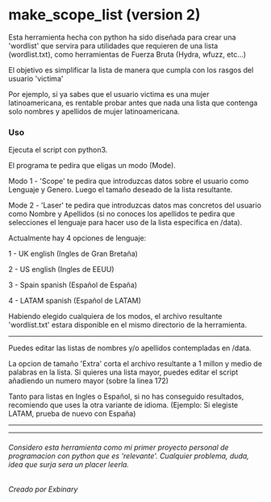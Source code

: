 # make_scope_list (version 2)
Esta herramienta hecha con python ha sido diseñada para crear una 'wordlist' que servira para utilidades que requieren de una lista (wordlist.txt), como herramientas de Fuerza Bruta (Hydra, wfuzz, etc...)

El objetivo es simplificar la lista de manera que cumpla con los rasgos del usuario 'victima' 

Por ejemplo, si ya sabes que el usuario victima es una mujer latinoamericana, es rentable probar antes que nada una lista que contenga solo nombres y apellidos de mujer latinoamericana.

### Uso
Ejecuta el script con python3.

El programa te pedira que eligas un modo (Mode).

Modo 1 - 'Scope'  te pedira que introduzcas datos sobre el usuario como Lenguaje y Genero. Luego el tamaño deseado de la lista resultante.

Mode 2 - 'Laser'  te pedira que introduzcas datos mas concretos del usuario como Nombre y Apellidos (si no conoces los apellidos te pedira que selecciones el lenguaje para hacer uso de la lista especifica en /data). 

Actualmente hay 4 opciones de lenguaje:

1 - UK english (Ingles de Gran Bretaña)

2 - US english (Ingles de EEUU)

3 - Spain spanish (Español de España)

4 - LATAM spanish (Español de LATAM)

Habiendo elegido cualquiera de los modos, el archivo resultante 'wordlist.txt' estara disponible en el mismo directorio de la herramienta.
________________

Puedes editar las listas de nombres y/o apellidos contempladas en /data.

La opcion de tamaño 'Extra' corta el archivo resultante a 1 millon y medio de palabras en la lista. Si quieres una lista mayor, puedes editar el script añadiendo un numero mayor (sobre la linea 172)

Tanto para listas en Ingles o Español, si no has conseguido resultados, recomiendo que uses la otra variante de idioma. (Ejemplo: Si elegiste LATAM, prueba de nuevo con España)
________________

________________

###### Considero esta herramienta como mi primer proyecto personal de programacion con python que es 'relevante'. Cualquier problema, duda, idea que surja sera un placer leerla.

###### Creado por Exbinary
